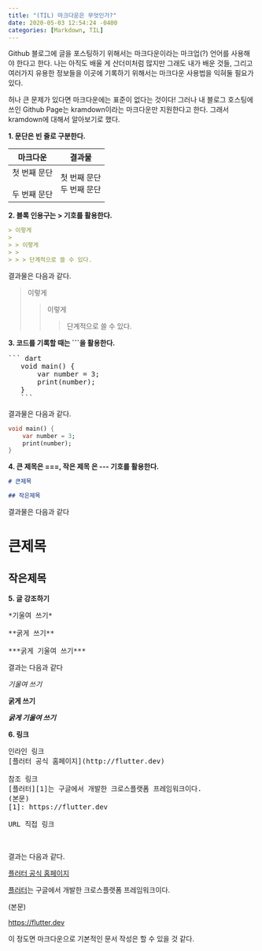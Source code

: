 ```yaml
---
title: "(TIL) 마크다운은 무엇인가?"
date: 2020-05-03 12:54:24 -0400
categories: [Markdown, TIL]
---
```


Github 블로그에 글을 포스팅하기 위해서는 마크다운이라는 마크업(?) 언어를 사용해야 한다고 한다. 나는 아직도 배울 게 산더미처럼 많지만 그래도 내가 배운 것들, 그리고 여러가지 유용한 정보들을 이곳에 기록하기 위해서는 마크다운 사용법을 익혀둘 필요가 있다.

허나 큰 문제가 있다면 마크다운에는 표준이 없다는 것이다! 그러나 내 블로그 호스팅에 쓰인 Github Page는 kramdown이라는 마크다운만 지원한다고 한다. 그래서 kramdown에 대해서 알아보기로 했다.

**1. 문단은 빈 줄로 구분한다.**

|              마크다운              |             결과물             |
| :--------------------------------: | :----------------------------: |
| 첫 번째 문단</br></br>두 번째 문단 | 첫 번째 문단 </br>두 번째 문단 |

**2. 블록 인용구는 \> 기호를 활용한다.**

```markdown
> 이렇게
>
> > 이렇게
> >
> > > 단계적으로 쓸 수 있다.
```

결과물은 다음과 같다.

> 이렇게
>
> > 이렇게
> >
> > > 단계적으로 쓸 수 있다.

**3. 코드를 기록할 때는 \```을 활용한다.**

<pre>
``` dart
   void main() {
       var number = 3;
       print(number);
   }
   ```
</pre>

결과물은 다음과 같다.

```dart
void main() {
    var number = 3;
    print(number);
}
```

**4. 큰 제목은 \===, 작은 제목 은 \--- 기호를 활용한다.**

```markdown
# 큰제목

## 작은제목
```

결과물은 다음과 같다

# 큰제목

## 작은제목

**5. 글 강조하기**

<pre>
*기울여 쓰기*

**굵게 쓰기**

***굵게 기울여 쓰기***
</pre>

결과는 다음과 같다

_기울여 쓰기_

**굵게 쓰기**

**_굵게 기울여 쓰기_**

**6. 링크**

<pre>
인라인 링크
[플러터 공식 홈페이지](http://flutter.dev)

참조 링크
[플러터][1]는 구글에서 개발한 크로스플랫폼 프레임워크이다.
(본문)
[1]: https://flutter.dev

URL 직접 링크
<https://flutter.dev>

</pre>

결과는 다음과 같다.

[플러터 공식 홈페이지](http://flutter.dev)

[플러터][1]는 구글에서 개발한 크로스플랫폼 프레임워크이다.

(본문)

[1]: https://flutter.dev

<https://flutter.dev>

이 정도면 마크다운으로 기본적인 문서 작성은 할 수 있을 것 같다.
